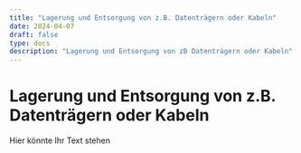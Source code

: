 ```yaml
---
title: "Lagerung und Entsorgung von z.B. Datenträgern oder Kabeln"
date: 2024-04-07
draft: false
type: docs
description: "Lagerung und Entsorgung von zB Datenträgern oder Kabeln"
---
```


# Lagerung und Entsorgung von z.B. Datenträgern oder Kabeln

Hier könnte Ihr Text stehen